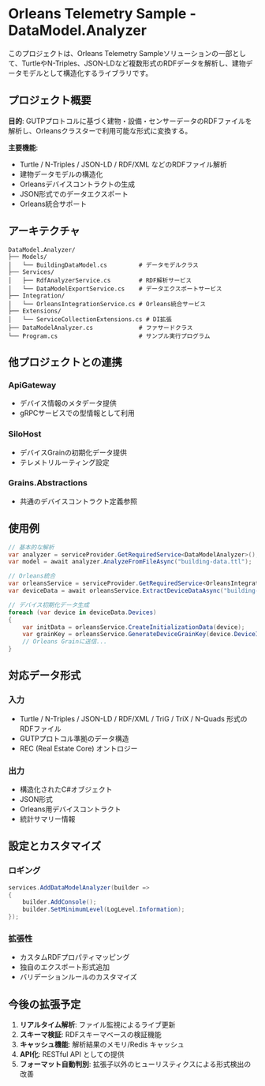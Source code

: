 # Orleans Telemetry Sample - DataModel.Analyzer

このプロジェクトは、Orleans Telemetry Sampleソリューションの一部として、TurtleやN-Triples、JSON-LDなど複数形式のRDFデータを解析し、建物データモデルとして構造化するライブラリです。

## プロジェクト概要

**目的**: GUTPプロトコルに基づく建物・設備・センサーデータのRDFファイルを解析し、Orleansクラスターで利用可能な形式に変換する。

**主要機能**:
- Turtle / N-Triples / JSON-LD / RDF/XML などのRDFファイル解析
- 建物データモデルの構造化
- Orleansデバイスコントラクトの生成
- JSON形式でのデータエクスポート
- Orleans統合サポート

## アーキテクチャ

```
DataModel.Analyzer/
├── Models/
│   └── BuildingDataModel.cs         # データモデルクラス
├── Services/
│   ├── RdfAnalyzerService.cs        # RDF解析サービス
│   └── DataModelExportService.cs    # データエクスポートサービス
├── Integration/
│   └── OrleansIntegrationService.cs # Orleans統合サービス
├── Extensions/
│   └── ServiceCollectionExtensions.cs # DI拡張
├── DataModelAnalyzer.cs             # ファサードクラス
└── Program.cs                       # サンプル実行プログラム
```

## 他プロジェクトとの連携

### ApiGateway
- デバイス情報のメタデータ提供
- gRPCサービスでの型情報として利用

### SiloHost
- デバイスGrainの初期化データ提供
- テレメトリルーティング設定

### Grains.Abstractions
- 共通のデバイスコントラクト定義参照

## 使用例

```csharp
// 基本的な解析
var analyzer = serviceProvider.GetRequiredService<DataModelAnalyzer>();
var model = await analyzer.AnalyzeFromFileAsync("building-data.ttl");

// Orleans統合
var orleansService = serviceProvider.GetRequiredService<OrleansIntegrationService>();
var deviceData = await orleansService.ExtractDeviceDataAsync("building-data.ttl");

// デバイス初期化データ生成
foreach (var device in deviceData.Devices)
{
    var initData = orleansService.CreateInitializationData(device);
    var grainKey = orleansService.GenerateDeviceGrainKey(device.DeviceId, device.GatewayId);
    // Orleans Grainに送信...
}
```

## 対応データ形式

### 入力
- Turtle / N-Triples / JSON-LD / RDF/XML / TriG / TriX / N-Quads 形式のRDFファイル
- GUTPプロトコル準拠のデータ構造
- REC (Real Estate Core) オントロジー

### 出力
- 構造化されたC#オブジェクト
- JSON形式
- Orleans用デバイスコントラクト
- 統計サマリー情報

## 設定とカスタマイズ

### ロギング
```csharp
services.AddDataModelAnalyzer(builder =>
{
    builder.AddConsole();
    builder.SetMinimumLevel(LogLevel.Information);
});
```

### 拡張性
- カスタムRDFプロパティマッピング
- 独自のエクスポート形式追加
- バリデーションルールのカスタマイズ

## 今後の拡張予定

1. **リアルタイム解析**: ファイル監視によるライブ更新
2. **スキーマ検証**: RDFスキーマベースの検証機能
3. **キャッシュ機能**: 解析結果のメモリ/Redis キャッシュ
4. **API化**: RESTful API としての提供
5. **フォーマット自動判別**: 拡張子以外のヒューリスティクスによる形式検出の改善
